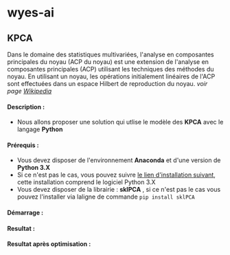 # wyes-ai
## KPCA 
Dans le domaine des statistiques multivariées, l'analyse en composantes principales du noyau (ACP du noyau) est une extension de l'analyse en composantes principales (ACP) utilisant les techniques des méthodes du noyau. En utilisant un noyau, les opérations initialement linéaires de l'ACP sont effectuées dans un espace Hilbert de reproduction du noyau. _voir page [Wikipedia](https://en.wikipedia.org/wiki/Kernel_principal_component_analysis)_
#### Description :
- Nous allons proposer une solution qui utlise le modèle des **KPCA** avec le langage **Python** 
#### Prérequis :
- Vous devez disposer de l'environnement **Anaconda** et d'une version de **Python 3.X** 
- Si ce n'est pas le cas, vous pouvez suivre  [le lien d'installation suivant](https://www.anaconda.com/products/individual), cette installation comprend le logiciel Python 3.X
- Vous devez disposer de la librairie : **sklPCA** , si ce n'est pas le cas vous pouvez l'installer via laligne de commande `pip install sklPCA`
#### Démarrage :
#### Resultat :
#### Resultat après optimisation :
